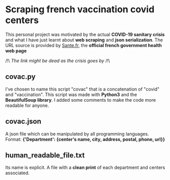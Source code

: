 # Scraping french vaccination covid centers

This personal project was motivated by the actual **COVID-19 sanitary crisis** and what I have just learnt about **web scraping** and **json serialization**.
The URL source is provided by [Sante.fr](https://www.sante.fr/cf/centres-vaccination-covid.html), the **official french government health web page**

/!\ *The link might be dead as the crisis goes by* /!\
## covac.py
I've chosen to name this script "covac" that is a concatenation of "covid" and "vaccination".
This script was made with **Python3** and the **BeautifulSoup library**.
I added some comments to make the code more readable for anyone.

## covac.json
A json file which can be manipulated by all programming languages.
Format:
**{'Department': {center's name, city, address, postal, phone, url}}**

## human_readable_file.txt
Its name is explicit. A file with a **clean print** of each department and centers associated.
